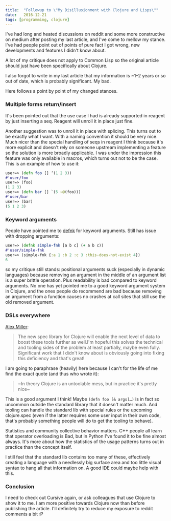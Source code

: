 ```yaml
---
title:	"Followup to \"My Disillusionment with Clojure and Lisps\""
date:	2016-12-21
tags: [programming, clojure]
---
```


 I've had long and heated discussions on reddit and some more constructive on medium after posting my last article, and I've come to mellow my stance. I've had people point out of points of pure fact I got wrong, new developments and features I didn't know about.

A lot of my critique does not apply to Common Lisp so the original article should just have been specifically about Clojure.

I also forgot to write in my last article that my information is ~1–2 years or so out of date, which is probably significant. My bad.

Here follows a point by point of my changed stances.

### Multiple forms return/insert

It's been pointed out that the use case I had is already supported in reagent by just inserting a seq. Reagent will unroll it in place just fine.

Another suggestion was to unroll it in place with splicing. This turns out to be exactly what I want. With a naming convention it should be very nice. Much nicer than the special handling of seqs in reagent I think because it's more explicit and doesn't rely on someone upstream implementing a feature so the solution is more broadly applicable. I was under the impression this feature was only available in macros, which turns out not to be the case. This is an example of how to use it:

```clojure
user=> (defn foo [] ‘(1 2 3))  
#'user/foo  
user=> (foo)  
(1 2 3)  
user=> (defn bar [] `(5 ~@(foo)))  
#'user/bar  
user=> (bar)  
(5 1 2 3)
```
### Keyword arguments

People have pointed me to [defnk](https://github.com/plumatic/plumbing#bring-on-defnk) for keyword arguments. Still has issue with dropping arguments:

```clojure
user=> (defnk simple-fnk [a b c] (+ a b c))  
#'user/simple-fnk  
user=> (simple-fnk {:a 1 :b 2 :c 3 :this-does-not-exist 4})  
6
```

so my critique still stands: positional arguments suck (especially in dynamic languages) because removing an argument in the middle of an argument list is a super brittle operation. Plus readability is bad compared to keyword arguments. No one has yet pointed me to a good keyword argument system in Clojure, and the ones people do recommend are bad because removing an argument from a function causes no crashes at call sites that still use the old removed argument.

### DSLs everywhere

[Alex Miller](https://medium.com/u/7c416bc6420a):


> The new spec library for Clojure will enable the next level of data to boost these tools further as well.I'm hopeful this solves the technical and tooling sides of the problem at least partially, maybe even fully. Significant work that I didn't know about is obviously going into fixing this deficiency and that's great!

I am going to paraphrase (heavily) here because I can't for the life of me find the exact quote (and thus who wrote it):


> ~In theory Clojure is an untoolable mess, but in practice it's pretty nice~

This is a good argument I think! Maybe `(defn foo [& args]…)` is in fact so uncommon outside the standard library that it doesn't matter much. And tooling can handle the standard lib with special rules or the upcoming clojure.spec (even if the latter requires some user input in their own code, that's probably something people will do to get the tooling to behave).

Statistics and community collective behavior matters. C++ people all learn that operator overloading is Bad, but in Python I've found it to be fine almost always. It's more about how the statistics of the usage patterns turns out in practice than the concept itself.

I still feel that the standard lib contains too many of these, effectively creating a language with a needlessly big surface area and too little visual syntax to hang all that information on. A good IDE could maybe help with this.

### Conclusion

I need to check out Cursive again, or ask colleagues that use Clojure to show it to me. I am more positive towards Clojure now than before publishing the article. I'll definitely try to reduce my exposure to reddit comments a bit :P
